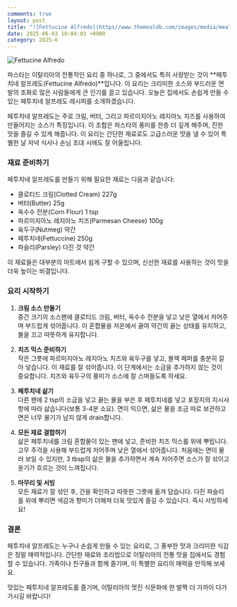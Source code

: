 ```yaml
---
comments: true
layout: post
title: "![Fettucine Alfredo](https//www.themealdb.com/images/media/meals/uquqtu1511178042.jpg)"
date: 2025-06-03 10:04:03 +0900
category: 2025-6
---
```


![Fettucine Alfredo](https://www.themealdb.com/images/media/meals/uquqtu1511178042.jpg)

파스타는 이탈리아의 전통적인 요리 중 하나로, 그 중에서도 특히 사랑받는 것이 **페투치네 알프레도(Fettucine Alfredo)**입니다. 이 요리는 크리미한 소스와 부드러운 면발의 조화로 많은 사람들에게 큰 인기를 끌고 있습니다. 오늘은 집에서도 손쉽게 만들 수 있는 페투치네 알프레도 레시피를 소개하겠습니다.

  

페투치네 알프레도는 주로 크림, 버터, 그리고 파르미지아노 레지아노 치즈를 사용하여 만들어지는 소스가 특징입니다. 이 조합은 파스타의 풍미를 한층 더 깊게 해주며, 진한 맛을 즐길 수 있게 해줍니다. 이 요리는 간단한 재료로도 고급스러운 맛을 낼 수 있어 특별한 날 저녁 식사나 손님 초대 시에도 잘 어울립니다.

  

### 재료 준비하기

페투치네 알프레도를 만들기 위해 필요한 재료는 다음과 같습니다:

- 클로티드 크림(Clotted Cream) 227g
- 버터(Butter) 25g
- 옥수수 전분(Corn Flour) 1 tsp
- 파르미지아노 레지아노 치즈(Parmesan Cheese) 100g
- 육두구(Nutmeg) 약간
- 페투치네(Fettuccine) 250g
- 파슬리(Parsley) 다진 것 약간

이 재료들은 대부분의 마트에서 쉽게 구할 수 있으며, 신선한 재료를 사용하는 것이 맛을 더욱 높이는 비결입니다.

  

### 요리 시작하기

1. **크림 소스 만들기**  
   중간 크기의 소스팬에 클로티드 크림, 버터, 옥수수 전분을 넣고 낮은 열에서 저어주며 부드럽게 섞어줍니다. 이 혼합물을 저온에서 끓여 약간의 끓는 상태를 유지하고, 불을 끄고 따뜻하게 유지합니다.

  

2. **치즈 믹스 준비하기**  
   작은 그릇에 파르미지아노 레지아노 치즈와 육두구를 넣고, 블랙 페퍼를 충분히 갈아 넣습니다. 이 재료를 잘 섞어줍니다. 이 단계에서는 소금을 추가하지 않는 것이 중요합니다. 치즈와 육두구의 풍미가 소스에 잘 스며들도록 하세요.

  

3. **페투치네 삶기**  
   다른 팬에 2 tsp의 소금을 넣고 끓는 물을 부은 후 페투치네를 넣고 포장지의 지시사항에 따라 삶습니다(보통 3-4분 소요). 면이 익으면, 삶은 물을 조금 따로 보관하고 면은 너무 물기가 남지 않게 drain합니다.

  

4. **모든 재료 결합하기**  
   삶은 페투치네를 크림 혼합물이 있는 팬에 넣고, 준비한 치즈 믹스를 위에 뿌립니다. 고무 주걱을 사용해 부드럽게 저어주며 낮은 열에서 섞어줍니다. 처음에는 면이 물러 보일 수 있지만, 3 tbsp의 삶은 물을 추가하면서 계속 저어주면 소스가 잘 섞이고 윤기가 흐르는 것이 느껴집니다.

  

5. **마무리 및 서빙**  
   모든 재료가 잘 섞인 후, 간을 확인하고 따뜻한 그릇에 옮겨 담습니다. 다진 파슬리를 위에 뿌리면 색감과 향미가 더해져 더욱 맛있게 즐길 수 있습니다. 즉시 서빙하세요!

  

### 결론

페투치네 알프레도는 누구나 손쉽게 만들 수 있는 요리로, 그 풍부한 맛과 크리미한 식감은 정말 매력적입니다. 간단한 재료와 조리법으로 이탈리아의 전통 맛을 집에서도 경험할 수 있습니다. 가족이나 친구들과 함께 즐기며, 이 특별한 요리의 매력을 만끽해 보세요. 

맛있는 페투치네 알프레도를 즐기며, 이탈리아의 멋진 식문화에 한 발짝 더 가까이 다가가시길 바랍니다!